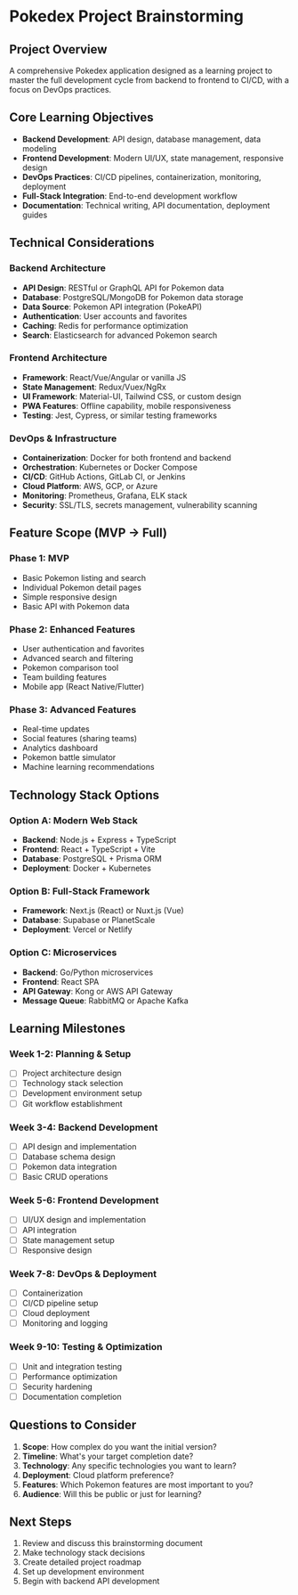 # Pokedex Project Brainstorming

## Project Overview
A comprehensive Pokedex application designed as a learning project to master the full development cycle from backend to frontend to CI/CD, with a focus on DevOps practices.

## Core Learning Objectives
- **Backend Development**: API design, database management, data modeling
- **Frontend Development**: Modern UI/UX, state management, responsive design
- **DevOps Practices**: CI/CD pipelines, containerization, monitoring, deployment
- **Full-Stack Integration**: End-to-end development workflow
- **Documentation**: Technical writing, API documentation, deployment guides

## Technical Considerations

### Backend Architecture
- **API Design**: RESTful or GraphQL API for Pokemon data
- **Database**: PostgreSQL/MongoDB for Pokemon data storage
- **Data Source**: Pokemon API integration (PokeAPI)
- **Authentication**: User accounts and favorites
- **Caching**: Redis for performance optimization
- **Search**: Elasticsearch for advanced Pokemon search

### Frontend Architecture
- **Framework**: React/Vue/Angular or vanilla JS
- **State Management**: Redux/Vuex/NgRx
- **UI Framework**: Material-UI, Tailwind CSS, or custom design
- **PWA Features**: Offline capability, mobile responsiveness
- **Testing**: Jest, Cypress, or similar testing frameworks

### DevOps & Infrastructure
- **Containerization**: Docker for both frontend and backend
- **Orchestration**: Kubernetes or Docker Compose
- **CI/CD**: GitHub Actions, GitLab CI, or Jenkins
- **Cloud Platform**: AWS, GCP, or Azure
- **Monitoring**: Prometheus, Grafana, ELK stack
- **Security**: SSL/TLS, secrets management, vulnerability scanning

## Feature Scope (MVP → Full)

### Phase 1: MVP
- Basic Pokemon listing and search
- Individual Pokemon detail pages
- Simple responsive design
- Basic API with Pokemon data

### Phase 2: Enhanced Features
- User authentication and favorites
- Advanced search and filtering
- Pokemon comparison tool
- Team building features
- Mobile app (React Native/Flutter)

### Phase 3: Advanced Features
- Real-time updates
- Social features (sharing teams)
- Analytics dashboard
- Pokemon battle simulator
- Machine learning recommendations

## Technology Stack Options

### Option A: Modern Web Stack
- **Backend**: Node.js + Express + TypeScript
- **Frontend**: React + TypeScript + Vite
- **Database**: PostgreSQL + Prisma ORM
- **Deployment**: Docker + Kubernetes

### Option B: Full-Stack Framework
- **Framework**: Next.js (React) or Nuxt.js (Vue)
- **Database**: Supabase or PlanetScale
- **Deployment**: Vercel or Netlify

### Option C: Microservices
- **Backend**: Go/Python microservices
- **Frontend**: React SPA
- **API Gateway**: Kong or AWS API Gateway
- **Message Queue**: RabbitMQ or Apache Kafka

## Learning Milestones

### Week 1-2: Planning & Setup
- [ ] Project architecture design
- [ ] Technology stack selection
- [ ] Development environment setup
- [ ] Git workflow establishment

### Week 3-4: Backend Development
- [ ] API design and implementation
- [ ] Database schema design
- [ ] Pokemon data integration
- [ ] Basic CRUD operations

### Week 5-6: Frontend Development
- [ ] UI/UX design and implementation
- [ ] API integration
- [ ] State management setup
- [ ] Responsive design

### Week 7-8: DevOps & Deployment
- [ ] Containerization
- [ ] CI/CD pipeline setup
- [ ] Cloud deployment
- [ ] Monitoring and logging

### Week 9-10: Testing & Optimization
- [ ] Unit and integration testing
- [ ] Performance optimization
- [ ] Security hardening
- [ ] Documentation completion

## Questions to Consider

1. **Scope**: How complex do you want the initial version?
2. **Timeline**: What's your target completion date?
3. **Technology**: Any specific technologies you want to learn?
4. **Deployment**: Cloud platform preference?
5. **Features**: Which Pokemon features are most important to you?
6. **Audience**: Will this be public or just for learning?

## Next Steps
1. Review and discuss this brainstorming document
2. Make technology stack decisions
3. Create detailed project roadmap
4. Set up development environment
5. Begin with backend API development
